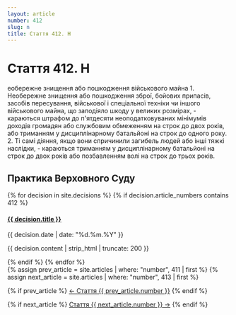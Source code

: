 ```yaml
---
layout: article
number: 412
slug: n
title: Стаття 412. Н
---
```


# Стаття 412. Н

еобережне знищення або пошкодження військового майна 1. Необережне знищення або пошкодження зброї, бойових припасів, засобів пересування, військової і спеціальної техніки чи іншого військового майна, що заподіяло шкоду у великих розмірах, - караються штрафом до п'ятдесяти неоподатковуваних мінімумів доходів громадян або службовим обмеженням на строк до двох років, або триманням у дисциплінарному батальйоні на строк до одного року. 2. Ті самі діяння, якщо вони спричинили загибель людей або інші тяжкі наслідки, - караються триманням у дисциплінарному батальйоні на строк до двох років або позбавленням волі на строк до трьох років.

## Практика Верховного Суду

<div class="decisions-container">
{% for decision in site.decisions %}
  {% if decision.article_numbers contains 412 %}
    <div class="decision-item">
      <h4><a href="{{ decision.url }}">{{ decision.title }}</a></h4>
      <p class="decision-date">{{ decision.date | date: "%d.%m.%Y" }}</p>
      <p class="decision-excerpt">{{ decision.content | strip_html | truncate: 200 }}</p>
    </div>
  {% endif %}
{% endfor %}
</div>

<div class="article-navigation">
  {% assign prev_article = site.articles | where: "number", 411 | first %}
  {% assign next_article = site.articles | where: "number", 413 | first %}
  
  {% if prev_article %}
    <a href="{{ prev_article.url }}" class="prev-article">← Стаття {{ prev_article.number }}</a>
  {% endif %}
  
  {% if next_article %}
    <a href="{{ next_article.url }}" class="next-article">Стаття {{ next_article.number }} →</a>
  {% endif %}
</div>
